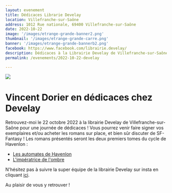 ```yaml
---
layout: evenement
title: Dédicaces Librarie Develay
location: Villefranche-sur-Saône
address: 1012 Rue nationale, 69400 Villefranche-sur-Saône
date: 2022-10-22
image: '/images/etrange-grande-banner2.png'
thumbnail: '/images/etrange-grande-carre.png'
banner: '/images/etrange-grande-bannerb2.png'
facebook: https://www.facebook.com/librairie.develay/
description: Dédicaces à la Librairie Develay de Villefranche-sur-Saône.
permalink: /evenements/2022-10-22-develay

---
```


![]({{page.image}})

# Vincent Dorier en dédicaces chez Develay

Retrouvez-moi le 22 octobre 2022 à la librairie Develay de Villefranche-sur-Saône pour une journée de dédicaces ! Vous pourrez venir faire signer vos exemplaires et/ou acheter les romans sur place, et bien sûr discuter de SF-Fantasy !
Les romans présentés seront les deux premiers tomes du cycle de Havenlon :

- [Les automates de Havenlon](https://vincentdorier.com/romans/les-automates-de-havenlon)
- [L'impératrice de l'ombre](https://vincentdorier.com/romans/l-imperatrice-de-l-ombre)

N'hésitez pas à suivre la super équipe de la librairie Develay sur insta en cliquant [ici](https://www.instagram.com/librairie_develay/).

Au plaisir de vous y retrouver !
